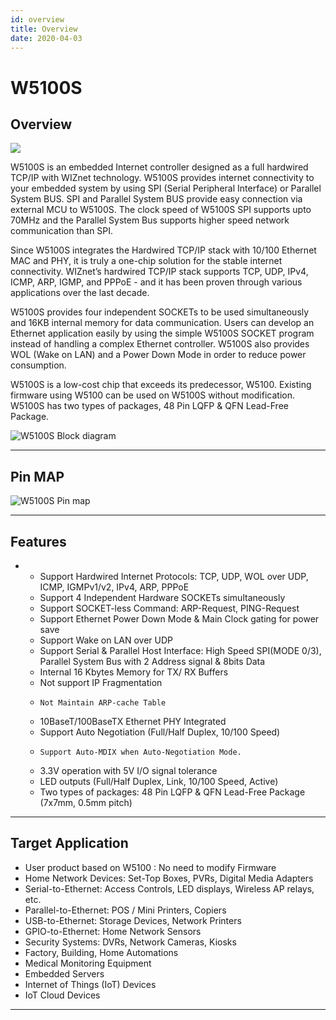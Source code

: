 ```yaml
---
id: overview
title: Overview
date: 2020-04-03
---
```


# W5100S

## Overview

![](/products/w5100s/w5100s_pm.png)

W5100S is an embedded Internet controller designed as a full hardwired
TCP/IP with WIZnet technology. W5100S provides internet connectivity to
your embedded system by using SPI (Serial Peripheral Interface) or
Parallel System BUS. SPI and Parallel System BUS provide easy connection
via external MCU to W5100S. The clock speed of W5100S SPI supports upto
70MHz and the Parallel System Bus supports higher speed network
communication than SPI.

Since W5100S integrates the Hardwired TCP/IP stack with 10/100 Ethernet
MAC and PHY, it is truly a one-chip solution for the stable internet
connectivity. WIZnet’s hardwired TCP/IP stack supports TCP, UDP, IPv4,
ICMP, ARP, IGMP, and PPPoE - and it has been proven through various
applications over the last decade.

W5100S provides four independent SOCKETs to be used simultaneously and
16KB internal memory for data communication. Users can develop an
Ethernet application easily by using the simple W5100S SOCKET program
instead of handling a complex Ethernet controller. W5100S also provides
WOL (Wake on LAN) and a Power Down Mode in order to reduce power
consumption.

W5100S is a low-cost chip that exceeds its predecessor, W5100. Existing
firmware using W5100 can be used on W5100S without modification. W5100S
has two types of packages, 48 Pin LQFP & QFN Lead-Free Package.

![W5100S Block diagram](/products/w5100s/w5100s_diagram.png)

-----


## Pin MAP
![W5100S Pin map](/products/w5100s/w5100s_pinmap.png)

-----


## Features
-
    * Support Hardwired Internet Protocols: TCP, UDP, WOL over UDP, ICMP, IGMPv1/v2, IPv4, ARP, PPPoE
    * Support 4 Independent Hardware SOCKETs simultaneously
    * Support SOCKET-less Command: ARP-Request, PING-Request
    * Support Ethernet Power Down Mode & Main Clock gating for power save
    * Support Wake on LAN over UDP
    * Support Serial & Parallel Host Interface: High Speed SPI(MODE 0/3), Parallel System Bus with 2 Address signal & 8bits Data
    * Internal 16 Kbytes Memory for TX/ RX Buffers 
    * Not support IP Fragmentation
    *     Not Maintain ARP-cache Table 
    * 10BaseT/100BaseTX Ethernet PHY Integrated
    * Support Auto Negotiation (Full/Half Duplex, 10/100 Speed)
    *     Support Auto-MDIX when Auto-Negotiation Mode.
    * 3.3V operation with 5V I/O signal tolerance
    * LED outputs (Full/Half Duplex, Link, 10/100 Speed, Active)
    * Two types of packages: 48 Pin LQFP & QFN Lead-Free Package (7x7mm, 0.5mm pitch)

-----


## Target Application

  - User product based on W5100 : No need to modify Firmware
  - Home Network Devices: Set-Top Boxes, PVRs, Digital Media Adapters
  - Serial-to-Ethernet: Access Controls, LED displays, Wireless AP
    relays, etc.
  - Parallel-to-Ethernet: POS / Mini Printers, Copiers
  - USB-to-Ethernet: Storage Devices, Network Printers
  - GPIO-to-Ethernet: Home Network Sensors
  - Security Systems: DVRs, Network Cameras, Kiosks
  - Factory, Building, Home Automations
  - Medical Monitoring Equipment
  - Embedded Servers
  - Internet of Things (IoT) Devices
  - IoT Cloud Devices

-----
